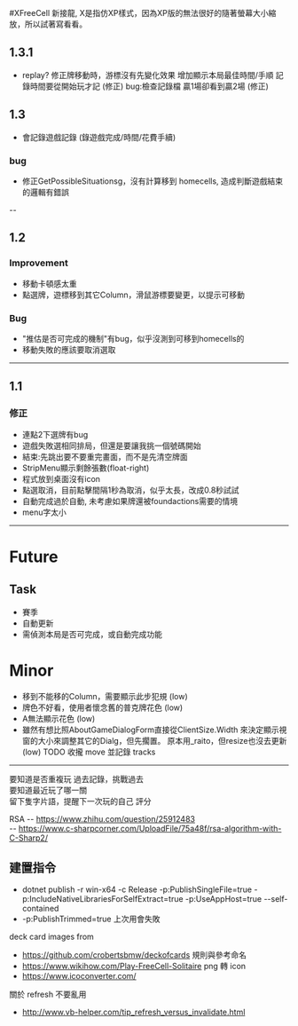 #XFreeCell
新接龍, X是指仿XP樣式，因為XP版的無法很好的隨著螢幕大小縮放，所以試著寫看看。

## 1.3.1

* replay?
修正牌移動時，游標沒有先變化效果
增加顯示本局最佳時間/手順
記錄時間要從開始玩才記 (修正)
bug:檢查記錄檔 贏1場卻看到贏2場 (修正)

## 1.3
* 會記錄遊戲記錄 (錄遊戲完成/時間/花費手續)

### bug
* 修正GetPossibleSituationsg，沒有計算移到 homecells, 造成判斷遊戲結束的邏輯有錯誤

--

## 1.2
### Improvement
* 移動卡頓感太重
* 點選牌，遊標移到其它Column，滑鼠游標要變更，以提示可移動

### Bug
* "推估是否可完成的機制"有bug，似乎沒測到可移到homecells的
* 移動失敗的應該要取消選取

---

## 1.1
### 修正
* 連點2下選牌有bug
* 遊戲失敗選相同排局，但還是要讓我挑一個號碼開始
* 結束:先跳出要不要重完畫面，而不是先清空牌面
* StripMenu顯示剩餘張數(float-right)
* 程式放到桌面沒有icon
* 點選取消，目前點擊間隔1秒為取消，似乎太長，改成0.8秒試試
* 自動完成過於自動, 未考慮如果牌還被foundactions需要的情境
* menu字太小

---


# Future



## Task
* 賽季
* 自動更新
* 需偵測本局是否可完成，或自動完成功能

# Minor
* 移到不能移的Column，需要顯示此步犯規 (low)
* 牌色不好看，使用者懷念舊的普克牌花色  (low)
* A無法顯示花色 (low)
* 雖然有想比照AboutGameDialogForm直接從ClientSize.Width 來決定顯示視窗的大小來調整其它的Dialg，但先擱置。 原本用_raito，但resize也沒去更新  (low)
TODO
收攏 move 並記錄 tracks




---

要知道是否重複玩 過去記錄，挑戰過去  
要知道最近玩了哪一關  
留下隻字片語，提醒下一次玩的自己
評分

RSA
-- https://www.zhihu.com/question/25912483  
-- https://www.c-sharpcorner.com/UploadFile/75a48f/rsa-algorithm-with-C-Sharp2/

## 建置指令
- dotnet publish -r win-x64 -c Release -p:PublishSingleFile=true -p:IncludeNativeLibrariesForSelfExtract=true -p:UseAppHost=true --self-contained
 - -p:PublishTrimmed=true 上次用會失敗

deck card images from 
+ https://github.com/crobertsbmw/deckofcards
規則與參考命名
+ https://www.wikihow.com/Play-FreeCell-Solitaire
png 轉 icon 
+ https://www.icoconverter.com/

關於 refresh 不要亂用
+ http://www.vb-helper.com/tip_refresh_versus_invalidate.html
